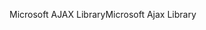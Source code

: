 <span data-ttu-id="bf119-101">Microsoft AJAX Library</span><span class="sxs-lookup"><span data-stu-id="bf119-101">Microsoft Ajax Library</span></span>